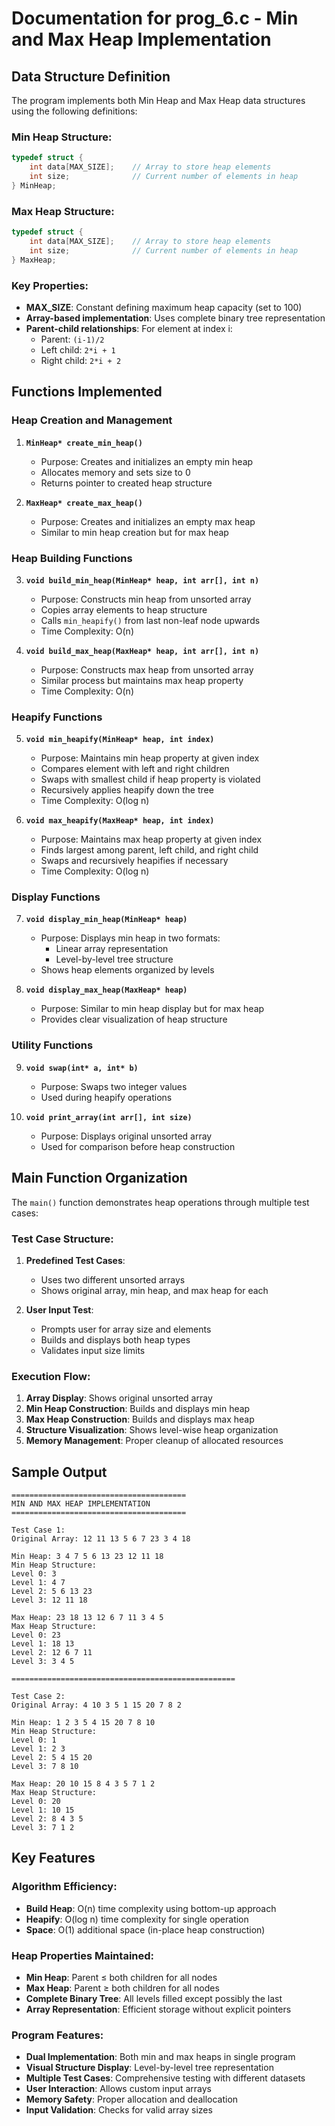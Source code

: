 # Documentation for prog_6.c - Min and Max Heap Implementation

## Data Structure Definition

The program implements both Min Heap and Max Heap data structures using the following definitions:

### Min Heap Structure:
```c
typedef struct {
    int data[MAX_SIZE];    // Array to store heap elements
    int size;              // Current number of elements in heap
} MinHeap;
```

### Max Heap Structure:
```c
typedef struct {
    int data[MAX_SIZE];    // Array to store heap elements
    int size;              // Current number of elements in heap
} MaxHeap;
```

### Key Properties:
- **MAX_SIZE**: Constant defining maximum heap capacity (set to 100)
- **Array-based implementation**: Uses complete binary tree representation
- **Parent-child relationships**: For element at index i:
  - Parent: `(i-1)/2`
  - Left child: `2*i + 1`
  - Right child: `2*i + 2`

## Functions Implemented

### Heap Creation and Management

1. **`MinHeap* create_min_heap()`**
   - Purpose: Creates and initializes an empty min heap
   - Allocates memory and sets size to 0
   - Returns pointer to created heap structure

2. **`MaxHeap* create_max_heap()`**
   - Purpose: Creates and initializes an empty max heap
   - Similar to min heap creation but for max heap

### Heap Building Functions

3. **`void build_min_heap(MinHeap* heap, int arr[], int n)`**
   - Purpose: Constructs min heap from unsorted array
   - Copies array elements to heap structure
   - Calls `min_heapify()` from last non-leaf node upwards
   - Time Complexity: O(n)

4. **`void build_max_heap(MaxHeap* heap, int arr[], int n)`**
   - Purpose: Constructs max heap from unsorted array
   - Similar process but maintains max heap property
   - Time Complexity: O(n)

### Heapify Functions

5. **`void min_heapify(MinHeap* heap, int index)`**
   - Purpose: Maintains min heap property at given index
   - Compares element with left and right children
   - Swaps with smallest child if heap property is violated
   - Recursively applies heapify down the tree
   - Time Complexity: O(log n)

6. **`void max_heapify(MaxHeap* heap, int index)`**
   - Purpose: Maintains max heap property at given index
   - Finds largest among parent, left child, and right child
   - Swaps and recursively heapifies if necessary
   - Time Complexity: O(log n)

### Display Functions

7. **`void display_min_heap(MinHeap* heap)`**
   - Purpose: Displays min heap in two formats:
     - Linear array representation
     - Level-by-level tree structure
   - Shows heap elements organized by levels

8. **`void display_max_heap(MaxHeap* heap)`**
   - Purpose: Similar to min heap display but for max heap
   - Provides clear visualization of heap structure

### Utility Functions

9. **`void swap(int* a, int* b)`**
   - Purpose: Swaps two integer values
   - Used during heapify operations

10. **`void print_array(int arr[], int size)`**
    - Purpose: Displays original unsorted array
    - Used for comparison before heap construction

## Main Function Organization

The `main()` function demonstrates heap operations through multiple test cases:

### Test Case Structure:
1. **Predefined Test Cases**: 
   - Uses two different unsorted arrays
   - Shows original array, min heap, and max heap for each

2. **User Input Test**:
   - Prompts user for array size and elements
   - Builds and displays both heap types
   - Validates input size limits

### Execution Flow:
1. **Array Display**: Shows original unsorted array
2. **Min Heap Construction**: Builds and displays min heap
3. **Max Heap Construction**: Builds and displays max heap
4. **Structure Visualization**: Shows level-wise heap organization
5. **Memory Management**: Proper cleanup of allocated resources

## Sample Output

```
=======================================
MIN AND MAX HEAP IMPLEMENTATION
=======================================

Test Case 1:
Original Array: 12 11 13 5 6 7 23 3 4 18 

Min Heap: 3 4 7 5 6 13 23 12 11 18 
Min Heap Structure:
Level 0: 3 
Level 1: 4 7 
Level 2: 5 6 13 23 
Level 3: 12 11 18 

Max Heap: 23 18 13 12 6 7 11 3 4 5 
Max Heap Structure:
Level 0: 23 
Level 1: 18 13 
Level 2: 12 6 7 11 
Level 3: 3 4 5 

==================================================

Test Case 2:
Original Array: 4 10 3 5 1 15 20 7 8 2 

Min Heap: 1 2 3 5 4 15 20 7 8 10 
Min Heap Structure:
Level 0: 1 
Level 1: 2 3 
Level 2: 5 4 15 20 
Level 3: 7 8 10 

Max Heap: 20 10 15 8 4 3 5 7 1 2 
Max Heap Structure:
Level 0: 20 
Level 1: 10 15 
Level 2: 8 4 3 5 
Level 3: 7 1 2 
```

## Key Features

### Algorithm Efficiency:
- **Build Heap**: O(n) time complexity using bottom-up approach
- **Heapify**: O(log n) time complexity for single operation
- **Space**: O(1) additional space (in-place heap construction)

### Heap Properties Maintained:
- **Min Heap**: Parent ≤ both children for all nodes
- **Max Heap**: Parent ≥ both children for all nodes
- **Complete Binary Tree**: All levels filled except possibly the last
- **Array Representation**: Efficient storage without explicit pointers

### Program Features:
- **Dual Implementation**: Both min and max heaps in single program
- **Visual Structure Display**: Level-by-level tree representation
- **Multiple Test Cases**: Comprehensive testing with different datasets
- **User Interaction**: Allows custom input arrays
- **Memory Safety**: Proper allocation and deallocation
- **Input Validation**: Checks for valid array sizes